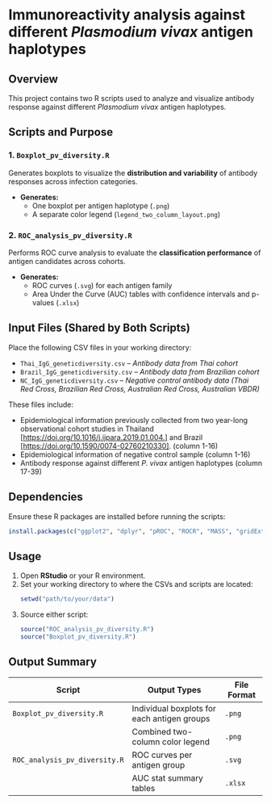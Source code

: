 # Immunoreactivity analysis against different *Plasmodium vivax* antigen haplotypes

## Overview
This project contains two R scripts used to analyze and visualize antibody response against different *Plasmodium vivax* antigen haplotypes.

## Scripts and Purpose

### 1. `Boxplot_pv_diversity.R`
Generates boxplots to visualize the **distribution and variability** of antibody responses across infection categories.

- **Generates:**
  - One boxplot per antigen haplotype (`.png`)
  - A separate color legend (`legend_two_column_layout.png`)

### 2. `ROC_analysis_pv_diversity.R`
Performs ROC curve analysis to evaluate the **classification performance** of antigen candidates across cohorts.

- **Generates:**
  - ROC curves (`.svg`) for each antigen family
  - Area Under the Curve (AUC) tables with confidence intervals and p-values (`.xlsx`)


## Input Files (Shared by Both Scripts)

Place the following CSV files in your working directory:

- `Thai_IgG_geneticdiversity.csv` – *Antibody data from Thai cohort*
- `Brazil_IgG_geneticdiversity.csv` – *Antibody data from Brazilian cohort*
- `NC_IgG_geneticdiversity.csv` – *Negative control antibody data (Thai Red Cross, Brazilian Red Cross, Australian Red Cross, Australian VBDR)*

These files include:

- Epidemiological information previously collected from two year-long observational cohort studies in Thailand [https://doi.org/10.1016/j.ijpara.2019.01.004.] 
  and Brazil [https://doi.org/10.1590/0074-02760210330]. (column 1-16)
- Epidemiological information of negative control sample (column 1-16)
- Antibody response against different _P. vivax_ antigen haplotypes (column 17-39)


## Dependencies

Ensure these R packages are installed before running the scripts:
```r
install.packages(c("ggplot2", "dplyr", "pROC", "ROCR", "MASS", "gridExtra", "writexl", "svglite"))
```

## Usage

1. Open **RStudio** or your R environment.
2. Set your working directory to where the CSVs and scripts are located:
   ```r
   setwd("path/to/your/data")
   ```
3. Source either script:
   ```r
   source("ROC_analysis_pv_diversity.R")
   source("Boxplot_pv_diversity.R")
   ```

## Output Summary

| Script                    | Output Types                          | File Format        |
|--------------------------|----------------------------------------|--------------------|
| `Boxplot_pv_diversity.R`     | Individual boxplots for each antigen groups   | `.png`             |
|                          | Combined two-column color legend       | `.png`             |
| `ROC_analysis_pv_diversity.R` | ROC curves per antigen group            | `.svg`             |
|                          | AUC stat summary tables                     | `.xlsx`            |




